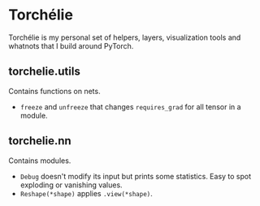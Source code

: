 # Torchélie

Torchélie is my personal set of helpers, layers, visualization tools and
whatnots that I build around PyTorch.

## torchelie.utils

Contains functions on nets.

* `freeze` and `unfreeze` that changes `requires_grad` for all tensor in a
  module.

## torchelie.nn

Contains modules.

* `Debug` doesn't modify its input but prints some statistics. Easy to spot
  exploding or vanishing values.
* `Reshape(*shape)` applies `.view(*shape)`.
